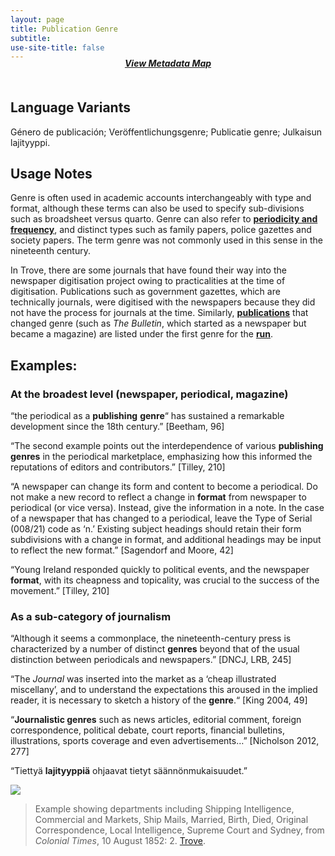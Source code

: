 ```yaml
---
layout: page
title: Publication Genre
subtitle:  
use-site-title: false
---
```


<h4 style="text-align:center;font-style:italic;margin-top:-20px;margin-bottom:50px;"><a href="../../maps/publication-genre">View Metadata Map</a></h4>

## Language Variants

Género de publicación; Veröffentlichungsgenre; Publicatie genre;
Julkaisun lajityyppi.

## Usage Notes

Genre is often used in academic accounts interchangeably with
type and format, although these terms can also be used to
specify sub-divisions such as broadsheet versus quarto. Genre can
also refer to [**periodicity and frequency**](publication-frequency.md), and distinct types such
as family papers, police gazettes and society papers. The term genre
was not commonly used in this sense in the nineteenth century.

In Trove, there are some journals that have found their way into the
newspaper digitisation project owing to practicalities at the time of
digitisation. Publications such as government gazettes, which are
technically journals, were digitised with the newspapers because they
did not have the process for journals at the time. Similarly,
[**publications**](../newspaper-title) that changed genre (such as *The Bulletin*, which
started as a newspaper but became a magazine) are listed under the first
genre for the [**run**](../publication-date-range).

## Examples:

### At the broadest level (newspaper, periodical, magazine)

“the periodical as a **publishing** **genre**“ has sustained a
    remarkable development since the 18th century.” \[Beetham, 96\]

“The second example points out the interdependence of various
    **publishing genres** in the periodical marketplace, emphasizing how
    this informed the reputations of editors and contributors.”
    \[Tilley, 210\]

“A newspaper can change its form and content to become a periodical.
    Do not make a new record to reflect a change in **format** from
    newspaper to periodical (or vice versa). Instead, give the
    information in a note. In the case of a newspaper that has changed
    to a periodical, leave the Type of Serial (008/21) code as ‘n.’
    Existing subject headings should retain their form subdivisions with
    a change in format, and additional headings may be input to reflect
    the new format.” \[Sagendorf and Moore, 42\]

“Young Ireland responded quickly to political events, and the
    newspaper **format**, with its cheapness and topicality, was crucial
    to the success of the movement.” \[Tilley, 210\]

### As a sub-category of journalism

“Although it seems a commonplace, the nineteenth-century press is
    characterized by a number of distinct **genres** beyond that of the
    usual distinction between periodicals and newspapers.” \[DNCJ, LRB,
    245\]

“The *Journal* was inserted into the market as a ‘cheap illustrated
    miscellany’, and to understand the expectations this aroused in the
    implied reader, it is necessary to sketch a history of the
    **genre**.“ \[King 2004, 49\]

“**Journalistic genres** such as news articles, editorial comment,
    foreign correspondence, political debate, court reports, financial
    bulletins, illustrations, sports coverage and even advertisements…”
    \[Nicholson 2012, 277\]

“Tiettyä **lajityyppiä** ohjaavat tietyt säännönmukaisuudet.”
  
<img src="https://www.digitisednewspapers.net/img/genre.jpg">  
  
> Example showing departments including Shipping Intelligence, Commercial and Markets, Ship Mails, Married, Birth, Died, Original Correspondence, Local Intelligence, Supreme Court and Sydney, from *Colonial Times*, 10 August 1852: 2. [Trove](https://trove.nla.gov.au/newspaper/page/674622).
